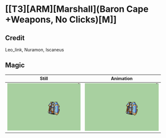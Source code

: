 # [\[T3\]\[ARM\]\[Marshall\]\(Baron Cape +Weapons, No Clicks\)\[M\]]

## Credit

Leo_link, Nuramon, Iscaneus
	
## Magic

| Still | Animation |
| :---: | :-------: |
| ![Magic still](./Magic_000.png) | ![Magic animation](./Magic.gif) |
